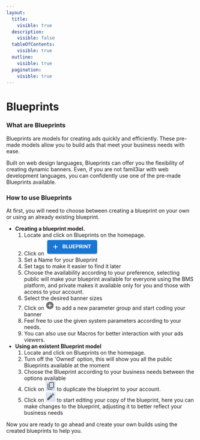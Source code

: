 ```yaml
---
layout:
  title:
    visible: true
  description:
    visible: false
  tableOfContents:
    visible: true
  outline:
    visible: true
  pagination:
    visible: true
---
```


# Blueprints

### What are Blueprints

Blueprints are models for creating ads quickly and efficiently. These pre-made models allow you to build ads that meet your business needs with ease.&#x20;

Built on web design languages, Blueprints can offer you the flexibility of creating dynamic banners. Even, if you are not famil3iar with web development languages, you can confidently use one of the pre-made Blueprints available.&#x20;

### How to use Blueprints

At first, you will need to choose between creating a blueprint on your own or using an already existing blueprint.

* **Creating a blueprint model.**
  1. Locate and click on Blueprints on the homepage.
  2. Click on <img src="../../../.gitbook/assets/image (24) (1) (1).png" alt="" data-size="line">&#x20;
  3. Set a Name for your Blueprint
  4. Set tags to make it easier to find it later
  5. Choose the availability according to your preference, selecting public will make your blueprint available for everyone using the BMS platform, and private makes it available only for you and those with access to your account.
  6. Select the desired banner sizes
  7. Click on ![](<../../../.gitbook/assets/image (25) (1) (1).png>) to add a new parameter group and start coding your banner
  8. Feel free to use the given system parameters according to your needs.
  9. You can also use our Macros for better interaction with your ads viewers.
* **Using an existent Blueprint model**
  1. Locate and click on Blueprints on the homepage.
  2. Turn off the 'Owned' option, this will show you all the public Blueprints available at the moment
  3. Choose the Blueprint according to your business needs between the options available
  4. Click on ![](<../../../.gitbook/assets/image (26) (1) (1).png>) to duplicate the blueprint to your account.
  5. Click on ![](<../../../.gitbook/assets/image (27) (1) (1).png>) to start editing your copy of the blueprint, here you can make changes to the blueprint, adjusting it to better reflect your business needs



Now you are ready to go ahead and create your own builds using the created blueprints to help you.

